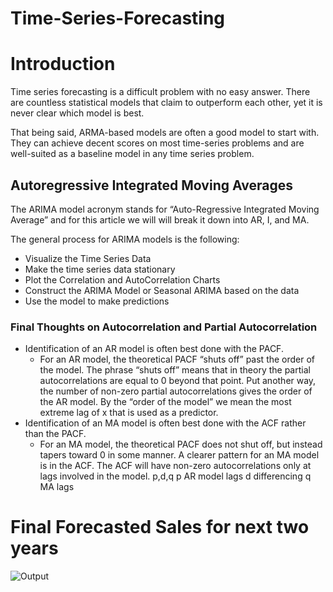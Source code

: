 # Time-Series-Forecasting

# Introduction
Time series forecasting is a difficult problem with no easy answer. There are countless statistical models that claim to outperform each other, yet it is never clear which model is best.

That being said, ARMA-based models are often a good model to start with. They can achieve decent scores on most time-series problems and are well-suited as a baseline model in any time series problem.

## Autoregressive Integrated Moving Averages
The ARIMA model acronym stands for “Auto-Regressive Integrated Moving Average” and for this article we will will break it down into AR, I, and MA.

The general process for ARIMA models is the following:
* Visualize the Time Series Data
* Make the time series data stationary
* Plot the Correlation and AutoCorrelation Charts
* Construct the ARIMA Model or Seasonal ARIMA based on the data
* Use the model to make predictions

### Final Thoughts on Autocorrelation and Partial Autocorrelation

* Identification of an AR model is often best done with the PACF.
    * For an AR model, the theoretical PACF “shuts off” past the order of the model.  The phrase “shuts off” means that in theory the partial autocorrelations are equal to 0 beyond that point.  Put another way, the number of non-zero partial autocorrelations gives the order of the AR model.  By the “order of the model” we mean the most extreme lag of x that is used as a predictor.   
* Identification of an MA model is often best done with the ACF rather than the PACF.
    * For an MA model, the theoretical PACF does not shut off, but instead tapers toward 0 in some manner.  A clearer pattern for an MA model is in the ACF.  The ACF will have non-zero autocorrelations only at lags involved in the model. 
    p,d,q
    p AR model lags
    d differencing
    q MA lags

# Final Forecasted Sales for next two years
![Output](https://github.com/ShubhiGupta15/Time-Series-Forecasting/assets/79734129/c10704c0-374b-4dcb-b1b8-e4bf794bf6cd)


